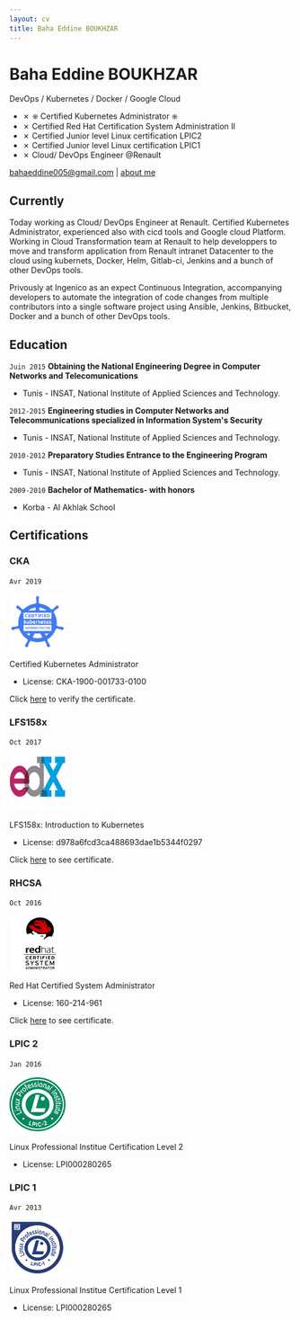 ```yaml
---
layout: cv
title: Baha Eddine BOUKHZAR
---
```

# Baha Eddine BOUKHZAR 
DevOps / Kubernetes / Docker / Google Cloud
* ✗ ⎈ Certified Kubernetes Administrator ⎈ 
* ✗ Certified Red Hat Certification System Administration II
* ✗ Certified Junior level Linux certification LPIC2
* ✗ Certified Junior level Linux certification LPIC1
* ✗ Cloud/ DevOps Engineer @Renault
<div id="webaddress">
<a target="_blank"  href="bahaeddine005@gmail.com">bahaeddine005@gmail.com</a>
| <a target="_blank"  href="https://about.me/bahaeddine"> about me</a>
</div>

## Currently

Today working as Cloud/ DevOps Engineer at Renault. Certified Kubernetes Administrator, experienced also with cicd tools and Google cloud Platform. Working in Cloud Transformation team at Renault to help developpers to move and transform application from Renault intranet Datacenter to the cloud using kubernets, Docker, Helm, Gitlab-ci, Jenkins and a bunch of other DevOps tools.


Privously at Ingenico as an expect Continuous Integration, accompanying developers to automate the integration of code changes from multiple contributors into a single software project using Ansible, Jenkins, Bitbucket, Docker and a bunch of other DevOps tools.

## Education

`Juin 2015`
__Obtaining the National Engineering Degree in Computer Networks and Telecomunications__
- Tunis - INSAT, National Institute of Applied Sciences and Technology.


`2012-2015`
__Engineering studies in Computer Networks and Telecommunications specialized in Information System's Security__
- Tunis - INSAT, National Institute of Applied Sciences and Technology.

`2010-2012`
__Preparatory Studies Entrance to the Engineering Program__
- Tunis - INSAT, National Institute of Applied Sciences and Technology.

`2009-2010`
__Bachelor of Mathematics- with honors__
- Korba - Al Akhlak School

## Certifications

### CKA
`Avr 2019`

<img src="./media/images/logo_cka.png" alt="cka" height="100" width="100">

Certified Kubernetes Administrator
* License: CKA-1900-001733-0100

Click <a href="https://www.youracclaim.com/badges/5450373b-bc68-4c3e-84cd-5fb92c1fc9ec">here</a> to verify the certificate.

### LFS158x
`Oct 2017`

<img src="./media/images/edx.png" alt="edx" height="100" width="100">

LFS158x: Introduction to Kubernetes
* License: d978a6fcd3ca488693dae1b5344f0297

Click <a href="https://courses.edx.org/certificates/d978a6fcd3ca488693dae1b5344f0297">here</a> to see certificate.

### RHCSA

`Oct 2016`

<img src="./media/images/rhcsa.png" alt="rhcsa" height="100" width="110">

Red Hat Certified System Administrator
* License: 160-214-961 

Click <a href="https://www.redhat.com/rhtapps/certification/verify/?certId=160-214-961">here</a> to see certificate.

### LPIC 2

`Jan 2016`

<img src="./media/images/lpic2.png" alt="lpic2" height="100" width="100">

Linux Professional Institue Certification Level 2
* License: LPI000280265

### LPIC 1

`Avr 2013`

<img src="./media/images/lpic1.png" alt="lpic1" height="100" width="100">

Linux Professional Institue Certification Level 1
* License: LPI000280265